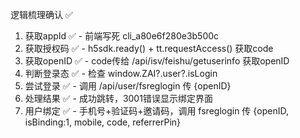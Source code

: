   逻辑梳理确认 ✅

  1. 获取appId ✅ - 前端写死 cli_a80e6f280e3b500c
  2. 获取授权码 ✅ - h5sdk.ready() + tt.requestAccess() 获取code
  3. 获取openID ✅ - code传给 /api/isv/feishu/getuserinfo 获取openID
  4. 判断登录态 ✅ - 检查 window.ZAI?.user?.isLogin
  5. 尝试登录 ✅ - 调用 /api/user/fsreglogin 传 {openID}
  6. 处理结果 ✅ - 成功跳转，3001错误显示绑定界面
  7. 用户绑定 ✅ - 手机号+验证码+邀请码，调用 fsreglogin 传 {openID, isBinding:1, mobile, code, referrerPin}
